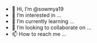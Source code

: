- 👋 Hi, I’m @sowmya19
- 👀 I’m interested in ...
- 🌱 I’m currently learning ...
- 💞️ I’m looking to collaborate on ...
- 📫 How to reach me ...

<!---
sowmya19github/sowmya19github is a ✨ special ✨ repository because its `README.md` (this file) appears on your GitHub profile.
You can click the Preview link to take a look at your changes.
--->
